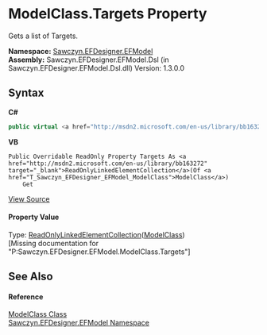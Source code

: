# ModelClass.Targets Property 
 

Gets a list of Targets.

**Namespace:**&nbsp;<a href="N_Sawczyn_EFDesigner_EFModel">Sawczyn.EFDesigner.EFModel</a><br />**Assembly:**&nbsp;Sawczyn.EFDesigner.EFModel.Dsl (in Sawczyn.EFDesigner.EFModel.Dsl.dll) Version: 1.3.0.0

## Syntax

**C#**<br />
``` C#
public virtual <a href="http://msdn2.microsoft.com/en-us/library/bb163272" target="_blank">ReadOnlyLinkedElementCollection</a><<a href="T_Sawczyn_EFDesigner_EFModel_ModelClass">ModelClass</a>> Targets { get; }
```

**VB**<br />
``` VB
Public Overridable ReadOnly Property Targets As <a href="http://msdn2.microsoft.com/en-us/library/bb163272" target="_blank">ReadOnlyLinkedElementCollection</a>(Of <a href="T_Sawczyn_EFDesigner_EFModel_ModelClass">ModelClass</a>)
	Get
```

<a href="https://github.com/msawczyn/EFDesigner/tree/master/src/Dsl/GeneratedCode/DomainClasses.cs#L4918" title="View the source code">View Source</a><br />

#### Property Value
Type: <a href="http://msdn2.microsoft.com/en-us/library/bb163272" target="_blank">ReadOnlyLinkedElementCollection</a>(<a href="T_Sawczyn_EFDesigner_EFModel_ModelClass">ModelClass</a>)<br />\[Missing <value> documentation for "P:Sawczyn.EFDesigner.EFModel.ModelClass.Targets"\]

## See Also


#### Reference
<a href="T_Sawczyn_EFDesigner_EFModel_ModelClass">ModelClass Class</a><br /><a href="N_Sawczyn_EFDesigner_EFModel">Sawczyn.EFDesigner.EFModel Namespace</a><br />